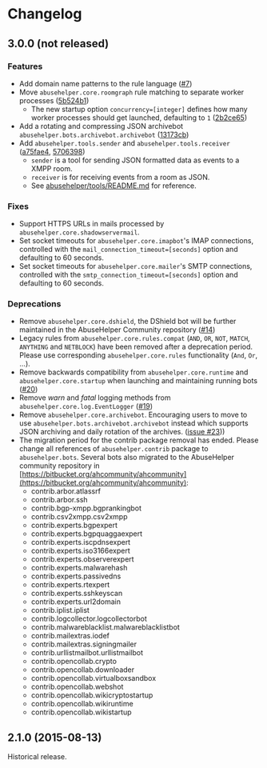 # Changelog

## 3.0.0 (not released)

### Features

 * Add domain name patterns to the rule language ([#7](https://github.com/abusesa/abusehelper/pull/7))
 * Move ```abusehelper.core.roomgraph``` rule matching to separate worker processes ([5b524b1](https://github.com/abusesa/abusehelper/commit/5b524b18b5ccdd5559d749bd894a4f66075fc7e4))
   * The new startup option ```concurrency=[integer]``` defines how many worker processes should get launched, defaulting to ```1``` ([2b2ce65](https://github.com/abusesa/abusehelper/commit/2b2ce65356c331702a772fe7dcc7e3222be72685))
 * Add a rotating and compressing JSON archivebot ```abusehelper.bots.archivebot.archivebot``` ([13173cb](https://github.com/abusesa/abusehelper/commit/13173cb4f3d33dba896a7efdde64348911fb8090))
 * Add ```abusehelper.tools.sender``` and ```abusehelper.tools.receiver``` ([a75fae4](https://github.com/abusesa/abusehelper/commit/a75fae4dbb2d197e2d62e434a18dff562af02ce4), [5706398](https://github.com/abusesa/abusehelper/commit/5706398e736a758ff5cc0401b406aa657b195f28))
   * ```sender``` is a tool for sending JSON formatted data as events to a XMPP room.
   * ```receiver``` is for receiving events from a room as JSON.
   * See [abusehelper/tools/README.md](abusehelper/tools/README.md) for reference.

### Fixes

 * Support HTTPS URLs in mails processed by ```abusehelper.core.shadowservermail```.
 * Set socket timeouts for ```abusehelper.core.imapbot```'s IMAP connections, controlled with the ```mail_connection_timeout=[seconds]``` option and defaulting to 60 seconds.
 * Set socket timeouts for ```abusehelper.core.mailer```'s SMTP connections, controlled with the ```smtp_connection_timeout=[seconds]``` option and defaulting to 60 seconds.

### Deprecations

 * Remove ```abusehelper.core.dshield```, the DShield bot will be further maintained in the AbuseHelper Community repository ([#14](https://github.com/abusesa/abusehelper/pull/14))
 * Legacy rules from ```abusehelper.core.rules.compat``` (```AND```, ```OR```, ```NOT```, ```MATCH```, ```ANYTHING``` and ```NETBLOCK```) have been removed after a deprecation period. Please use corresponding ```abusehelper.core.rules``` functionality (```And```, ```Or```, ...).
 * Remove backwards compatibility from ```abusehelper.core.runtime``` and ```abusehelper.core.startup``` when launching and maintaining running bots ([#20](https://github.com/abusesa/abusehelper/pull/20))
 * Remove *warn* and *fatal* logging methods from ```abusehelper.core.log.EventLogger``` ([#19](https://github.com/abusesa/abusehelper/pull/19))
 * Remove ```abusehelper.core.archivebot```. Encouraging users to move to use ```abusehelper.bots.archivebot.archivebot``` instead which supports JSON archiving and daily rotation of the archives. ([issue #23](https://github.com/abusesa/abusehelper/issues/23)))
 *  The migration period for the contrib package removal has ended. Please change all references of ```abusehelper.contrib``` package to ```abusehelper.bots```. Several bots also migrated to the AbuseHelper community repository in [https://bitbucket.org/ahcommunity/ahcommunity](https://bitbucket.org/ahcommunity/ahcommunity):
    * contrib.arbor.atlassrf
    * contrib.arbor.ssh
    * contrib.bgp-xmpp.bgprankingbot
    * contrib.csv2xmpp.csv2xmpp
    * contrib.experts.bgpexpert
    * contrib.experts.bgpquaggaexpert
    * contrib.experts.iscpdnsexpert
    * contrib.experts.iso3166expert
    * contrib.experts.observerexpert
    * contrib.experts.malwarehash
    * contrib.experts.passivedns
    * contrib.experts.rtexpert
    * contrib.experts.sshkeyscan
    * contrib.experts.url2domain
    * contrib.iplist.iplist
    * contrib.logcollector.logcollectorbot
    * contrib.malwareblacklist.malwareblacklistbot
    * contrib.mailextras.iodef
    * contrib.mailextras.signingmailer
    * contrib.urllistmailbot.urllistmailbot
    * contrib.opencollab.crypto
    * contrib.opencollab.downloader
    * contrib.opencollab.virtualboxsandbox
    * contrib.opencollab.webshot
    * contrib.opencollab.wikicryptostartup
    * contrib.opencollab.wikiruntime
    * contrib.opencollab.wikistartup

## 2.1.0 (2015-08-13)

Historical release.
